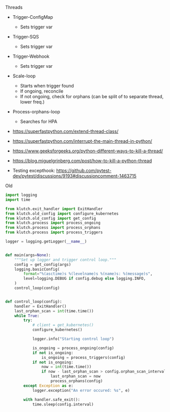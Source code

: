 Threads

* Trigger-ConfigMap

    * Sets trigger var

* Trigger-SQS

    * Sets trigger var

* Trigger-Webhook

    * Sets trigger var

* Scale-loop

    * Starts when trigger found
    * If ongoing, reconcile
    * If not ongoing, check for orphans (can be split of to separate thread, lower freq.)

* Process-orphans-loop

    * Searches for HPA




* https://superfastpython.com/extend-thread-class/
* https://superfastpython.com/interrupt-the-main-thread-in-python/
* https://www.geeksforgeeks.org/python-different-ways-to-kill-a-thread/
* https://blog.miguelgrinberg.com/post/how-to-kill-a-python-thread

* Testing excepthook: https://github.com/pytest-dev/pytest/discussions/9193#discussioncomment-1463715

Old

```python
import logging
import time

from klutch.exit_handler import ExitHandler
from klutch.old_config import configure_kubernetes
from klutch.old_config import get_config
from klutch.process import process_ongoing
from klutch.process import process_orphans
from klutch.process import process_triggers

logger = logging.getLogger(__name__)


def main(args=None):
    """Set up logger and trigger control loop."""
    config = get_config(args)
    logging.basicConfig(
        format="%(asctime)s %(levelname)s %(name)s: %(message)s",
        level=logging.DEBUG if config.debug else logging.INFO,
    )
    control_loop(config)


def control_loop(config):
    handler = ExitHandler()
    last_orphan_scan = int(time.time())
    while True:
        try:
            # client = get_kubernetes()
            configure_kubernetes()

            logger.info("Starting control loop")

            is_ongoing = process_ongoing(config)
            if not is_ongoing:
                is_ongoing = process_triggers(config)
            if not is_ongoing:
                now = int(time.time())
                if now - last_orphan_scan > config.orphan_scan_interval:
                    last_orphan_scan = now
                    process_orphans(config)
        except Exception as e:
            logger.exception("An error occured: %s", e)

        with handler.safe_exit():
            time.sleep(config.interval)

```
